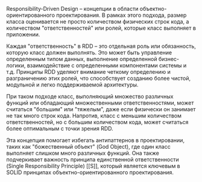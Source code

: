 Responsibility-Driven Design – концепции в области объектно-ориентированного проектирования. В рамках этого подхода, размер класса оценивается не просто количеством физических строк кода, а количеством "ответственностей" или ролей, которые класс выполняет в приложении.

Каждая "ответственность" в RDD – это отдельная роль или обязанность, которую класс должен выполнять. Это может быть управление определенным типом данных, выполнение определенной бизнес-логики, взаимодействие с определенными компонентами системы и т.д. Принципы RDD уделяют внимание четкому определению и разграничению этих ролей, что способствует созданию более чистой, модульной и легко поддерживаемой архитектуры.

При таком подходе класс, выполняющий множество различных функций или обладающий множественными ответственностями, может считаться "большим" или "тяжелым", даже если физически он занимает не так много строк кода. Напротив, класс с меньшим количеством ответственностей, но с большим количеством кода, может считаться более оптимальным с точки зрения RDD.

Эта концепция помогает избегать антипаттернов в проектировании, таких как "божественный объект" (God Object), где один класс выполняет слишком много различных функций. Она также подчеркивает важность принципа единственной ответственности (Single Responsibility Principle) [[S]], который является ключевым в SOLID принципах объектно-ориентированного проектирования.